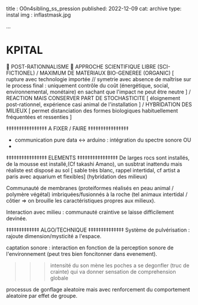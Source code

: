 title : O0n4sibling_ss_pression
published: 2022-12-09
cat: archive
type: instal
img : inflastmask.jpg

...

# KPITAL 
🌊 POST-RATIONNALISME 🌊 APPROCHE SCIENTIFIQUE LIBRE (SCI-FICTIONEL) / MAXIMUM DE MATERIAUX BIO-GENEREE (ORGANIC) [ rupture avec technologie importée // symetrie avec absence de maîtrise sur le process final : uniquement contrôle du coût (énergétique, social, environnemental, monétaire) en sachant que l'impact ne peut être neutre ] / REACTION MAIS CONSERVER PART DE STOCHASTICITE  [ éloignement post-rationnel, expérience casi animal de l'installation ] / HYBRIDATION DES MILIEUX [ permet distanciation des formes biologiques habituellement fréquentées et ressenties ]

‡‡‡‡‡‡‡‡‡‡‡‡‡‡‡‡   A FIXER / FAIRE  ‡‡‡‡‡‡‡‡‡‡‡‡‡‡‡‡
- communication pure data <-> arduino : intégration du spectre sonore OU 
- 


‡‡‡‡‡‡‡‡‡‡‡‡‡‡‡‡   ELEMENTS  ‡‡‡‡‡‡‡‡‡‡‡‡‡‡‡‡
De larges rocs sont installés, de la mousse est installé,(Cf takashi Amano), un susbtrat inattendu mais réaliste est disposé au sol [ sable très blanc, rappel intertidal, cf artist a paris avec aquarium et flexibles] (hybridation des milieux)

Communauté de membranes  (proteiformes réalisés en peau animal / polymère végétal) imbriquées/fusionnés à la roche (tel animaux intertidal / côtier => on brouille les caractéristiques propres aux milieux). 

Interaction avec milieu : communauté craintive se laisse difficilement devinée.

‡‡‡‡‡‡‡‡‡‡‡‡‡  ALGO/TECHNIQUE  ‡‡‡‡‡‡‡‡‡‡‡‡‡‡
Système de pulvérisation : rajoute dimension/mysticité a l'espace. 

captation sonore : interaction en fonction de la perception sonore de l'environnement (peut tres bien foncitonner dans evenement). 
>>> intensité du son mène les poches a se degonfler (truc de crainte) qui va donner sensation de comprehension globale 

processus de gonflage aleatoire mais avec renforcement du comportement aleatoire par effet de groupe. 

